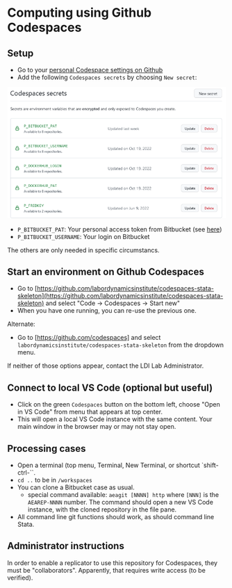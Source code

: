 # Computing using Github Codespaces

## Setup

- Go to your [personal Codespace settings on Github](https://github.com/settings/codespaces)
- Add the following `Codespaces secrets` by choosing `New secret`:

![Codespaces secrets needed](images/codespaces-secrets.png)

- `P_BITBUCKET_PAT`: Your personal access token from Bitbucket (see [here](bitbucket-authentication))
- `P_BITBUCKET_USERNAME`: Your login on Bitbucket

The others are only needed in specific circumstancs.

## Start an environment on Github Codespaces

- Go to [https://github.com/labordynamicsinstitute/codespaces-stata-skeleton](https://github.com/labordynamicsinstitute/codespaces-stata-skeleton) and select "Code -> Codespaces -> Start new"
- When you have one running, you can re-use the previous one.

Alternate:

- Go to [https://github.com/codespaces] and select `labordynamicsinstitute/codespaces-stata-skeleton` from the dropdown menu. 

If neither of those options appear, contact the LDI Lab Administrator.

## Connect to local VS Code (optional but useful)

- Click on the green `Codespaces` button on the bottom left, choose "Open in VS Code" from menu that appears at top center.
- This will open a local VS Code instance with the same content. Your main window in the browser may or may not stay open.

## Processing cases

- Open a terminal (top menu, Terminal, New Terminal, or shortcut `shift-ctrl-\``.
- `cd ..` to be in `/workspaces`
- You can clone a Bitbucket case as usual. 
  - special command available: `aeagit [NNNN] http` where `[NNN]` is the `AEAREP-NNNN` number. The command should open a new VS Code instance, with the cloned repository in the file pane.
- All command line git functions should work, as should command line Stata.


## Administrator instructions

In order to enable a replicator to use this repository for Codespaces, they must be "collaborators". Apparently, that requires write access (to be verified).
